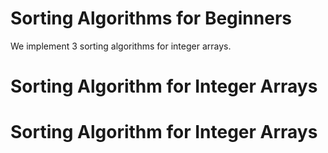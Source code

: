 # Sorting Algorithms for Beginners
We implement 3 sorting algorithms for integer arrays.
# Sorting Algorithm for Integer Arrays
# Sorting Algorithm for Integer Arrays
